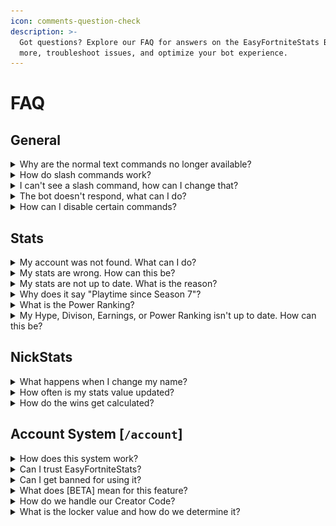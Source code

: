 ```yaml
---
icon: comments-question-check
description: >-
  Got questions? Explore our FAQ for answers on the EasyFortniteStats Bot. Learn
  more, troubleshoot issues, and optimize your bot experience.
---
```


# FAQ

## General



<details>

<summary>Why are the normal text commands no longer available?</summary>

On August 31, bots can no longer read all message content. This means that the bot no longer knows whether and which command was executed. This provides more privacy, but forces the messenger developers to switch to slash commands at the same time. Read more [here](https://support-dev.discord.com/hc/en-us/articles/4404772028055-Message-Content-Privileged-Intent-for-Verified-Bots).

</details>

<details>

<summary>How do slash commands work?</summary>

You only need to type `/` in the chat window, which opens a menu with all available commands, sorted by bot. You just need to select the command of your choice. Read more [here](https://support.discord.com/hc/en-us/articles/1500000368501-Slash-Commands-FAQ) about slash commands.

<img src=".gitbook/assets/slash-help.gif" alt="How to execute the /help command." data-size="original">

</details>

<details>

<summary>I can't see a slash command, how can I change that?</summary>

#### No Permissions

Users may not be able to use slash commands in this channel. For this, the users who should be able to use the commands must get the **Use Application Commands** permissions.&#x20;

</details>

<details>

<summary>The bot doesn't respond, what can I do?</summary>

In most cases, this issue is caused by the wrong permission setup. The Bot requires 'View Channel' permissions in the channel you like to use the bot. If you are inexperienced you might grant Administrator permissions.

In rare cases, it might be caused by a bot restart or outage. If you checked the permissions and the bot doesn't answer for more than 10min feel free to contact us on [our support server](https://easyfnstats.com/discord).

</details>

<details>

<summary>How can I disable certain commands?</summary>

Discord recently introduced the [Command Permissions System](https://discord.com/blog/slash-commands-permissions-discord-apps-bots). This allows you to allow or deny specific **Slash Commands** to certain roles, users or channels. To get started go to **Server Settings** -> **Integrations** -> **EasyFortniteStats** and modify the given settings.

<img src=".gitbook/assets/slash-permissions.gif" alt="" data-size="original">

</details>

## Stats

<details>

<summary>My account was not found. What can I do?</summary>

Normally all accounts should be found. First, check if you might have a typo in your name. Also, if you are an Xbox or PlayStation 4 player, you may need to upgrade your Fortnite account on [https://epicgames.com/](https://epicgames.com/) to a full EpicGames account.

</details>

<details>

<summary>My stats are wrong. How can this be?</summary>

The bot retrieves the stats directly from EpicGames, so they can't be wrong. There might be a typo in your EpicGames, PlayStation Network, or Xbox Live account name, or a wrong account got selected. Also, it isn't possible to compare the stats with other sources, because the bot displays them differently.

</details>

<details>

<summary>My stats are not up to date. What is the reason?</summary>

EpicGames don't update the stats immediately after each match. You have to wait a bit until they update. Sometimes it may take up to multiple hours.

</details>

<details>

<summary>Why does it say "Playtime since Season 7"?</summary>

EpicGames introduced the feature to track playtime in Season 7. That's why it's only been tracked since Season 7 (even though you played earlier).

</details>

<details>

<summary>What is the Power Ranking?</summary>

The Power Ranking, created by [Fortnite Tracker](https://fortnitetracker.com/), ranks the best players in the competitive field of Fortnite Battle Royale. The ranking is updated automatically every 24 hours and players move up based on their results in tournaments. Each tournament has a certain Tier, which is based on the competitive value of the tournament, the number of players, the format, and the prize pool. More Information [here](https://fortnitetracker.com/article/921/announcement-power-rankings-now-live).

</details>

<details>

<summary>My Hype, Divison, Earnings, or Power Ranking isn't up to date. How can this be?</summary>

These values depend on [Fortnite Tracker](https://fortnitetracker.com/). It may take multiple hours to update your competitive data.&#x20;

</details>

## NickStats

<details>

<summary>What happens when I change my name?</summary>

You can change your name at any time. You shouldn't write anything behind the stats value.

</details>

<details>

<summary>How often is my stats value updated?</summary>

The stats value gets updated every 2 hours (1 hour for premium servers) by the bot. Other delays are caused by EpicGames.

</details>

<details>

<summary>How do the wins get calculated?</summary>

All wins from all rounds where teams are not larger than 4 members are counted. (Excluding rounds with only bots)

</details>

## Account System \[`/account`] <a href="#account-system" id="account-system"></a>

<details>

<summary>How does this system work?</summary>

With this feature, you can log into your Fortnite account through the bot. This way, you can manage it via Discord. Like any other bot with such a feature, the bot receives full access to the Fortnite account, as this is the only way to provide such features.&#x20;

This bears the risk that your account could be stolen by a third party hacking the bot or that we exploit these accounts for our advantage. This means that you have to trust our development team. The following sections explain why you can trust us and what measures we take to protect you and your account.

</details>

<details>

<summary>Can I trust EasyFortniteStats?</summary>

Whether you can trust us or not is ultimately up to you. But we would like to list here what makes us so that you can trust us:

* EasyFortniteStats has been around since 2018 and since then we have always tried to offer our users the best possible experience.
* We take security seriously. Our server is secured according to the latest security standards. Additionally sensitive data, as your account data, is encrypted with military grade encryption
* The owner (@luc1412) is working with EpicGames to maintain the Discords bots in the [Official Fortnite Germany Discord](https://discord.gg/fortnitede)
* We are transparent and inform our users about possible risks and security measures

</details>

<details>

<summary>Can I get banned for using it?</summary>

There are no known cases in recent years where players have been banned for using such a feature. In rare cases, accounts were temporarily disabled or passwords were reset. As long as you have full access to the account and its mail, you can always regain access to the account. We also have taken measures to prevent such annoyances.&#x20;

Bans can be imposed at most if bugs are exploited with the help of the bot (e.g. XP glitches). However, we actively choose not to make such exploits available.

</details>

<details>

<summary>What does [BETA] mean for this feature?</summary>

This feature is currently still in a beta testing phase, although it is available in the normal bot. This means all features are free to use. In the future we'll lock features behind an affordable premium subscription.

Also currently, we have only been able to test and optimized the feature based on a small number of accounts so far. We can't guarantee that it will work with every account at the moment, so we're making it publicly available for anyone interested so we can improve the bot. However, these errors can only restrict the function of the bot, but cannot cause any damage to your account.

</details>

<details>

<summary>How do we handle our Creator Code?</summary>

We're pleased to advertise our Creator Code through the account feature. We appreciate every user who supports us as the costs associated with this feature have increased. Our Creator Code is only set with the user's knowledge and consent in the following scenarios:

* After the user logs in with `/account login` and confirms their consent
* If the user confirms their consent before purchasing or gifting items using the `/account shop` command, and only if no other code has been set
* If the user selects our code using the `/account creator-code` command
* If the code has expired and our code was the last one used, it will be renewed&#x20;

We prioritize transparency and user consent in all aspects of our platform and strive to provide a seamless and enjoyable experience for all users.

</details>

<details>

<summary>What is the locker value and how do we determine it?</summary>

This isn't an exact representation on how much money you spent on Fortnite.

Instead we accumulate the Item Shop V-Bucks price of all items you own. So it won't respect any discounts e.g. when purchased in a bundle. The real money value is a conversion based on the current V-Bucks price (1$ = 111 V-Bucks). This price is based on the cheapest V-Bucks bundle (1000 V-Bucks for $8.99). This has been changed with the recent [price increase](https://www.fortnite.com/news/upcoming-fortnite-pricing-alignment-in-czech-republic-denmark-eurozone-countries-united-states-and-more-in-october-2023).

</details>
